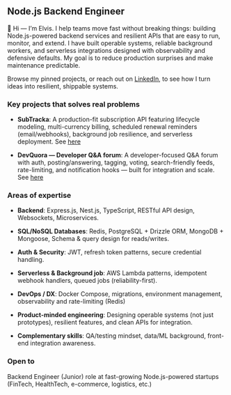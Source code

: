 ## Node.js Backend Engineer

👋 Hi — I’m Elvis. I help teams move fast without breaking things: building Node.js-powered backend services and resilient APIs that are easy to run, monitor, and extend.
I have built operable systems, reliable background workers, and serverless integrations designed with observability and defensive defaults. My goal is to reduce production surprises and make maintenance predictable.

Browse my pinned projects, or reach out on [LinkedIn](https://linkedin.com/in/elvisgideon001), to see how I turn ideas into resilient, shippable systems.

### Key projects that solves real problems

- **SubTracka**: A production-fit subscription API featuring lifecycle modeling, multi-currency billing, scheduled renewal reminders (email/webhooks), background job resilience, and serverless deployment.
See [here](https://github.com/Xelvise/SubTracka)

- **DevQuora — Developer Q&A forum**: A developer-focused Q&A forum with auth, posting/answering, tagging, voting, search-friendly feeds, rate-limiting, and notification hooks — built for integration and scale.
See [here](https://github.com/Xelvise/dev-quora)


### Areas of expertise

- **Backend**: Express.js, Nest.js, TypeScript, RESTful API design, Websockets, Microservices.

- **SQL/NoSQL Databases**: Redis, PostgreSQL + Drizzle ORM, MongoDB + Mongoose, Schema & query design for reads/writes.

- **Auth & Security**: JWT, refresh token patterns, secure credential handling.

- **Serverless & Background job**: AWS Lambda patterns, idempotent webhook handlers, queued jobs (reliability-first).

- **DevOps / DX**: Docker Compose, migrations, environment management, observability and rate-limiting (Redis)

- **Product-minded engineering**: Designing operable systems (not just prototypes), resilient features, and clean APIs for integration.

- **Complementary skills**: QA/testing mindset, data/ML background, front-end integration awareness.


### Open to

Backend Engineer (Junior) role at fast-growing Node.js-powered startups (FinTech, HealthTech, e-commerce, logistics, etc.)

<!--
**Xelvise/Xelvise** is a ✨ _special_ ✨ repository because its `README.md` (this file) appears on your GitHub profile.

Here are some ideas to get you started:

- 🔭 I’m currently working on ...
- 🌱 I’m currently learning ...
- 👯 I’m looking to collaborate on ...
- 🤔 I’m looking for help with ...
- 💬 Ask me about ...
- 📫 How to reach me: ...
- 😄 Pronouns: ...
- ⚡ Fun fact: ...
-->

